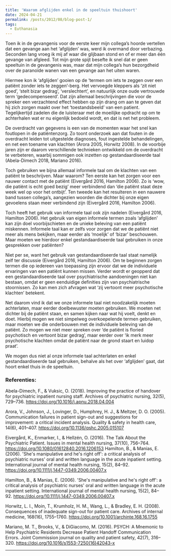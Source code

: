 ```yaml
---
title: 'Waarom afglijden enkel in de speeltuin thuishoort'
date: 2024-04-21
permalink: /posts/2012/08/blog-post-1/
tags:
  - Euthanasia
---
```


Toen ik in de gevangenis voor de eerste keer mijn collega’s hoorde vertellen dat een gevange aan het ‘afglijden’ was, werd ik overmand door verbazing. Seconden lang vroeg ik mij af waar die glijbaan stond en of er meer dan één gevange van afgleed. Tot mijn grote spijt besefte ik snel dat er geen speeltuin in de gevangenis was, maar dat mijn collega’s hun bezorgdheid over de paranoïde wanen van een gevange aan het uiten waren.

Hiermee kon ik ‘afglijden’ gooien op de ‘termen om iets te zeggen over een patiënt zonder iets te zeggen’-berg. Het vervoegde kleppers als ‘zit niet goed’, ‘stelt bizar gedrag’, ‘verslechtert’, en natuurlijk onze oude vertrouwde term ‘gedecompenseerd’. Dat zijn allemaal beschrijvingen die voor de spreker een verzachtend effect hebben op zijn drang om aan te geven dat hij zich zorgen maakt over het ‘toestandsbeeld’ van een patient. Tegelijkertijd zadelen die de luisteraar met de moeilijke opdracht op om te achterhalen wat er nu eigenlijk bedoeld wordt, en dat is net het probleem.

De overdracht van gegevens is een van de momenten waar het snel kan foutlopen in de patiëntenzorg. Zo toont onderzoek aan dat fouten in de overdracht leiden tot uitgestelde diagnoses, fout ingestelde behandelingen, en net een toename van klachten (Arora 2005, Horwitz 2008). In de voorbije jaren zijn er daarom verschillende technieken ontwikkeld om de overdracht te verbeteren, waarbij sommigen ook inzetten op gestandaardiseerde taal (Abela-Dimech 2018, Mariano 2016).

Toch gebruiken we bijna allemaal informele taal om de klachten van een patiënt te beschrijven. Maar waarom? Ten eerste kan het zorgen voor een nauwer contact met de patiënt (Eivergård 2016, Hamilton 2006). Zo is ‘wow, die patiënt is echt goed bezig’ meer verbindend dan ‘die patiënt staat deze week wel op voor het ontbijt’. Ten tweede kan het resulteren in een nauwere band tussen collega’s, aangezien woorden die dichter bij onze eigen gevoelens staan meer verbindend zijn (Eivergård 2016, Hamilton 2006).

Toch heeft het gebruik van informele taal ook zijn nadelen (Eivergård 2016, Hamilton 2006). Het gebruik van eigen informele termen zoals ‘afglijden’ kan zijn doel voorbijschieten en de unieke beleving van een patiënt miskennen. Informele taal kan er zelfs voor zorgen dat we de patiënt niet meer als mens bekijken, maar eerder als ‘moelijk’ of ‘bizar’ beschouwen. Maar moeten we hierdoor enkel gestandaardiseerde taal gebruiken in onze gesprekken over patiënten?

Niet per se, want het gebruik van gestandaardiseerde taal staat namelijk zelf ter discussie (Eivergård 2016, Hamilton 2006). Om te beginnen zorgen termen die op iedereen van toepassing zijn ervoor dat we de individuele ervaringen van een patiënt kunnen missen. Verder wordt er geopperd dat een gestandaardiseerde taal over psychiatrische aandoeningen niet kan bestaan, omdat er geen eenduidige definities zijn van psychiatrische stoornissen. Zo kan men zich afvragen wat ‘zij vertoont meer psychotische klachten’ betekent.

Net daarom vind ik dat we onze informele taal niet noodzakelijk moeten achterlaten, maar eerder doelbewuster moeten gebruiken. We moeten net dichter bij de patiënt staan, en samen kijken  naar wat hij voelt, denkt en doet. Hierbij mogen we niet simpelweg overkoepelende termen gebruiken, maar moeten we die onderbouwen met de individuele beleving van de patiënt. Zo mogen we niet meer spreken over ‘de patiënt is floried psychotisch en vertoont bizar gedrag’, maar eerder over ‘ik merk meer psychotische klachten omdat de patiënt naar de grond staart en luidop praat’.

We mogen dus niet al onze informele taal achterlaten en enkel gestandaardiseerde taal gebruiken, behalve als het over ‘afglijden’ gaat, dat hoort enkel thuis in de speeltuin.


### Referenties:

Abela-Dimech, F., & Vuksic, O. (2018). Improving the practice of handover for psychiatric inpatient nursing staff. Archives of psychiatric nursing, 32(5), 729–736. https://doi.org/10.1016/j.apnu.2018.04.004

Arora, V., Johnson, J., Lovinger, D., Humphrey, H. J., & Meltzer, D. O. (2005). Communication failures in patient sign-out and suggestions for improvement: a critical incident analysis. Quality & safety in health care, 14(6), 401–407. https://doi.org/10.1136/qshc.2005.015107

Eivergård, K., Enmarker, I., & Hellzén, O. (2016). The Talk About the Psychiatric Patient. Issues in mental health nursing, 37(10), 756–764. https://doi.org/10.1080/01612840.2016.1206153
Hamilton, B., & Manias, E. (2006). 'She's manipulative and he's right off': a critical analysis of psychiatric nurses' oral and written language in the acute inpatient setting. International journal of mental health nursing, 15(2), 84–92. https://doi.org/10.1111/j.1447-0349.2006.00407.x

Hamilton, B., & Manias, E. (2006). 'She's manipulative and he's right off': a critical analysis of psychiatric nurses' oral and written language in the acute inpatient setting. International journal of mental health nursing, 15(2), 84–92. https://doi.org/10.1111/j.1447-0349.2006.00407.x

Horwitz, L. I., Moin, T., Krumholz, H. M., Wang, L., & Bradley, E. H. (2008). Consequences of inadequate sign-out for patient care. Archives of internal medicine, 168(16), 1755–1760. https://doi.org/10.1001/archinte.168.16.1755

Mariano, M. T., Brooks, V., & DiGiacomo, M. (2016). PSYCH: A Mnemonic to Help Psychiatric Residents Decrease Patient Handoff Communication Errors. Joint Commission journal on quality and patient safety, 42(7), 316–320. https://doi.org/10.1016/s1553-7250(16)42043-x

------
